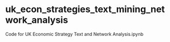# uk_econ_strategies_text_mining_network_analysis
Code for UK Economic Strategy Text and Network Analysis.ipynb

